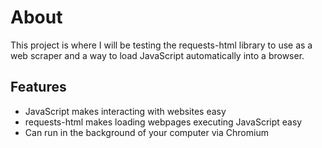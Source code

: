 # About
This project is where I will be testing the requests-html library to use as a web scraper and a way to load JavaScript automatically into a browser.

## Features
- JavaScript makes interacting with websites easy
- requests-html makes loading webpages executing JavaScript easy
- Can run in the background of your computer via Chromium

